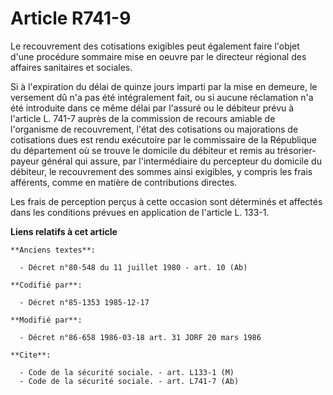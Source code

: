 # Article R741-9

Le recouvrement des cotisations exigibles peut également faire l'objet d'une procédure sommaire mise en oeuvre par le
directeur régional des affaires sanitaires et sociales. 

Si à l'expiration du délai de quinze jours imparti par la mise en demeure, le versement dû n'a pas été intégralement fait, ou
si aucune réclamation n'a été introduite dans ce même délai par l'assuré ou le débiteur prévu à l'article L. 741-7 auprès de
la commission de recours amiable de l'organisme de recouvrement, l'état des cotisations ou majorations de cotisations dues
est rendu exécutoire par le commissaire de la République du département où se trouve le domicile du débiteur et remis au
trésorier-payeur général qui assure, par l'intermédiaire du percepteur du domicile du débiteur, le recouvrement des sommes
ainsi exigibles, y compris les frais afférents, comme en matière de contributions directes. 

Les frais de perception perçus à cette occasion sont déterminés et affectés dans les conditions prévues en application de
l'article L. 133-1.

**Liens relatifs à cet article**

	**Anciens textes**:

	  - Décret n°80-548 du 11 juillet 1980 - art. 10 (Ab)

	**Codifié par**:

	  - Décret n°85-1353 1985-12-17

	**Modifié par**:

	  - Décret n°86-658 1986-03-18 art. 31 JORF 20 mars 1986

	**Cite**:

	  - Code de la sécurité sociale. - art. L133-1 (M)
	  - Code de la sécurité sociale. - art. L741-7 (Ab)
